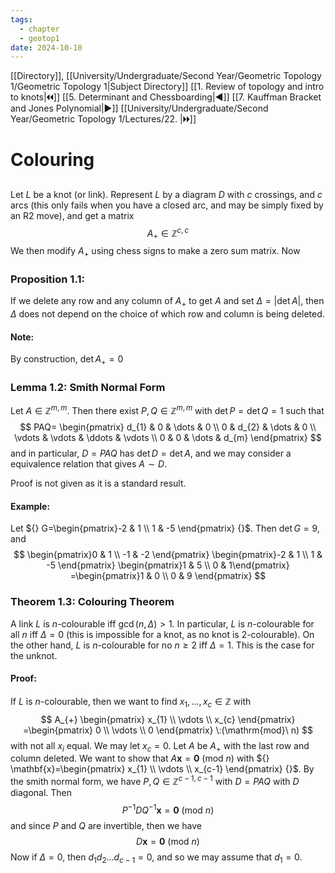 ```yaml
---
tags:
  - chapter
  - geotop1
date: 2024-10-10
---
```

[[Directory]], [[University/Undergraduate/Second Year/Geometric Topology 1/Geometric Topology 1|Subject Directory]]
[[1. Review of topology and intro to knots|🞀🞀]] [[5. Determinant and Chessboarding|◀]] [[7. Kauffman Bracket and Jones Polynomial|▶]] [[University/Undergraduate/Second Year/Geometric Topology 1/Lectures/22. |🞂🞂]]
# Colouring
## 
### 
Let $L$ be a knot (or link). Represent $L$ by a diagram $D$ with $c$ crossings, and $c$ arcs (this only fails when you have a closed arc, and may be simply fixed by an R2 move), and get a matrix
$$
A_{+} \in \mathbb{Z}^{c,\, c}
$$
We then modify $A_{+}$ using chess signs to make a zero sum matrix. Now
### Proposition 1.1:
If we delete any row and any column of ${} A_{+} {}$ to get $A$ and set ${} \Delta=|\det  A| {}$, then $\Delta$ does not depend on the choice of which row and column is being deleted. 
#### Note:
By construction, ${} \det  A_{+}=0 {}$
### Lemma 1.2: Smith Normal Form
Let ${} A \in \mathbb{Z}^{m,\, m} {}$. Then there exist ${} P,\, Q \in \mathbb{Z}^{m,\, m} {}$ with ${} \det  P=\det  Q=1 {}$ such that
$$
PAQ= \begin{pmatrix}
d_{1} & 0 & \dots  & 0 \\
0 & d_{2}  & \dots  & 0 \\
\vdots  & \vdots  & \ddots  & \vdots  \\
0 & 0 & \dots  & d_{m}
\end{pmatrix}
$$
and in particular, ${} D=PAQ {}$ has ${} \det  D=\det  A {}$, and we may consider a equivalence relation that gives $A\sim D {}$. 

Proof is not given as it is a standard result. 
#### Example:
Let ${} G=\begin{pmatrix}-2 & 1 \\ 1 & -5 \end{pmatrix}  {}$. Then ${} \det  G=9 {}$, and
$$
\begin{pmatrix}0 & 1 \\ -1 & -2 \end{pmatrix} \begin{pmatrix}-2 & 1 \\ 1 & -5 \end{pmatrix} \begin{pmatrix}1 & 5 \\ 0 &  1\end{pmatrix} =\begin{pmatrix}1 & 0 \\ 0 & 9 \end{pmatrix} 
$$
### Theorem 1.3: Colouring Theorem
 A link $L$ is $n {}$-colourable iff ${} \gcd(n,\, \Delta)>1 {}$. In particular, $L$ is ${} n {}$-colourable for all $n {}$ iff ${} \Delta=0 {}$ (this is impossible for a knot, as no knot is $2 {}$-colourable). On the other hand, $L {}$ is                    ${} n$-colourable for no $n\geq 2$ iff ${} \Delta=1 {}$. This is the case for the unknot.
#### Proof:
If $L$ is $n$-colourable, then we want to find ${} x_{1},\,\dots,\,x_{c} \in \mathbb{Z} {}$ with 
$$
A_{+} \begin{pmatrix} x_{1} \\ \vdots  \\ x_{c} \end{pmatrix} =\begin{pmatrix} 0 \\ \vdots  \\ 0 \end{pmatrix} \:(\mathrm{mod}\  n) 
$$
with not all ${} x_{i} {}$ equal. We may let ${} x_{c}=0 {}$. Let $A$ be $A_{+} {}$ with the last row and column deleted. We want to show that ${} A\mathbf{x}=\mathbf{0}\:(\mathrm{mod}\  n)  {}$ with ${} \mathbf{x}=\begin{pmatrix} x_{1} \\ \vdots  \\ x_{c-1} \end{pmatrix}  {}$. By the smith normal form, we have ${} P,\, Q \in \mathbb{Z}^{c-1,\, c-1} {}$ with $D=PAQ {}$ with $D$ diagonal. Then
$$
P^{-1}D Q^{-1}\mathbf{x}=\mathbf{0} \:(\mathrm{mod}\  n) 
$$
and since $P$ and $Q$ are invertible, then we have
$$
D \mathbf{x}=\mathbf{0} \:(\mathrm{mod}\  n ) 
$$
Now if ${} \Delta=0 {}$, then ${} d_{1}d_{2}\dots d_{c-1}=0 {}$, and so we may assume that ${} d_{1}=0 {}$. 
